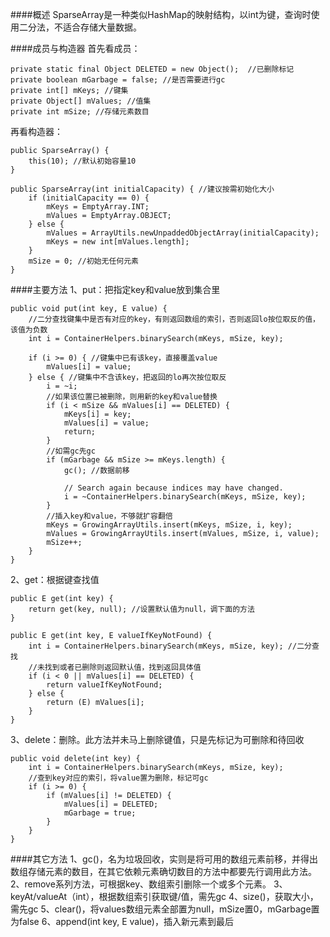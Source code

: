 ####概述
SparseArray是一种类似HashMap的映射结构，以int为键，查询时使用二分法，不适合存储大量数据。

####成员与构造器
首先看成员：

    private static final Object DELETED = new Object();  //已删除标记
    private boolean mGarbage = false; //是否需要进行gc
    private int[] mKeys; //键集
    private Object[] mValues; //值集
    private int mSize; //存储元素数目

再看构造器：

    public SparseArray() {
        this(10); //默认初始容量10
    }

    public SparseArray(int initialCapacity) { //建议按需初始化大小
        if (initialCapacity == 0) {
            mKeys = EmptyArray.INT;
            mValues = EmptyArray.OBJECT;
        } else {
            mValues = ArrayUtils.newUnpaddedObjectArray(initialCapacity);
            mKeys = new int[mValues.length];
        }
        mSize = 0; //初始无任何元素
    }

####主要方法
1、put：把指定key和value放到集合里

    public void put(int key, E value) {
        //二分查找键集中是否有对应的key，有则返回数组的索引，否则返回lo按位取反的值，该值为负数
        int i = ContainerHelpers.binarySearch(mKeys, mSize, key); 

        if (i >= 0) { //键集中已有该key，直接覆盖value
            mValues[i] = value;
        } else { //键集中不含该key，把返回的lo再次按位取反
            i = ~i;
            //如果该位置已被删除，则用新的key和value替换
            if (i < mSize && mValues[i] == DELETED) {
                mKeys[i] = key;
                mValues[i] = value;
                return;
            }
            //如需gc先gc
            if (mGarbage && mSize >= mKeys.length) {
                gc(); //数据前移

                // Search again because indices may have changed.
                i = ~ContainerHelpers.binarySearch(mKeys, mSize, key);
            }
            //插入key和value，不够就扩容翻倍
            mKeys = GrowingArrayUtils.insert(mKeys, mSize, i, key);
            mValues = GrowingArrayUtils.insert(mValues, mSize, i, value);
            mSize++;
        }
    }

2、get：根据键查找值

    public E get(int key) {
        return get(key, null); //设置默认值为null，调下面的方法
    }

    public E get(int key, E valueIfKeyNotFound) {
        int i = ContainerHelpers.binarySearch(mKeys, mSize, key); //二分查找
        //未找到或者已删除则返回默认值，找到返回具体值
        if (i < 0 || mValues[i] == DELETED) {
            return valueIfKeyNotFound;
        } else {
            return (E) mValues[i];
        }
    }

3、delete：删除。此方法并未马上删除键值，只是先标记为可删除和待回收

    public void delete(int key) {
        int i = ContainerHelpers.binarySearch(mKeys, mSize, key);
        //查到key对应的索引，将value置为删除，标记可gc
        if (i >= 0) {
            if (mValues[i] != DELETED) {
                mValues[i] = DELETED;
                mGarbage = true;
            }
        }
    }

####其它方法
1、gc()，名为垃圾回收，实则是将可用的数组元素前移，并得出数组存储元素的数目，在其它依赖元素确切数目的方法中都要先行调用此方法。
2、remove系列方法，可根据key、数组索引删除一个或多个元素。
3、keyAt/valueAt（int），根据数组索引获取键/值，需先gc
4、size()，获取大小，需先gc
5、clear()，将values数组元素全部置为null，mSize置0，mGarbage置为false
6、append(int key, E value)，插入新元素到最后